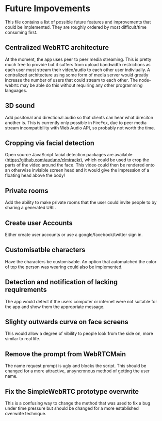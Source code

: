# Future Impovements

This file contains a list of possible future features and improvements that could be implemented. They are roughly ordered by most difficult/time consuming first.

## Centralized WebRTC architecture

At the moment, the app uses peer to peer media streaming. This is pretty much free to provide but it suffers from upload bandwidth restrictions as each user must stream their video/audio to each other user indiviually. A centralized architecture using some form of media server would greatly increase the number of users that could stream to each other. The node-webrtc may be able do this without requiring any other programming languages.

## 3D sound

Add positonal and directional audio so that clients can hear what direciton another is. This is currently only possible in FireFox, due to peer media stream incompatibility with Web Audio API, so probably not worth the time.

## Cropping via facial detection

Open source JavaScript facial detection packages are available (https://github.com/auduno/clmtrackr), which could be used to crop the parts of the video around the face. This video could then be rendered onto an otherwise invisible screen head and it would give the impression of a floating head above the body!

## Private rooms

Add the ability to make private rooms that the user could invite people to by sharing a generated URL.

## Create user Accounts

Either create user accounts or use a google/facebook/twitter sign in.

## Customisatble characters

Have the characters be customisable. An option that automatched the color of top the person was wearing could also be implemented.

## Detection and notification of lacking requirements

The app would detect if the users computer or internet were not suitable for the app and show them the appropriate message.

## Slighty outwards curve on face screens

This would allow a degree of vibility to people look from the side on, more similar to real life.

## Remove the prompt from WebRTCMain

The name request prompt is ugly and blocks the script. This should be changed for a more attractive, ansyncronous method of getting the user name.

## Fix the SimpleWebRTC prototype overwrite

This is a confusing way to change the method that was used to fix a bug under time pressure but should be changed for a more established overwrite technique.

